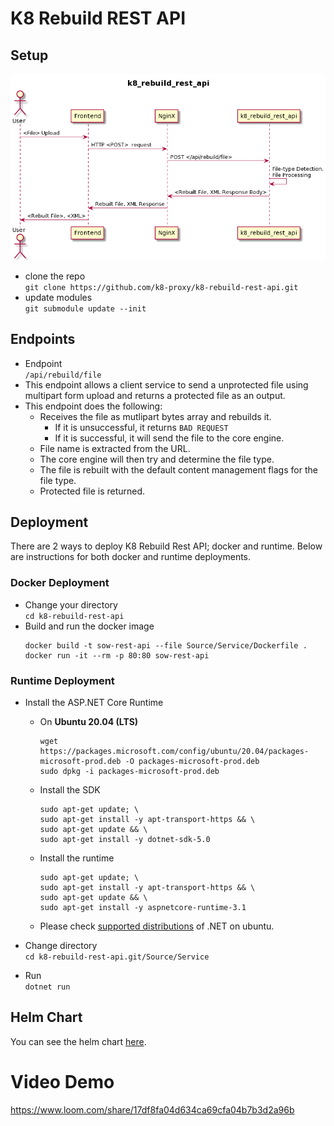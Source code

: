 # K8 Rebuild REST API
## Setup
![k8-rebuild-api-workflow](imgs/Workflow2.png)
- clone the repo    
    `git clone https://github.com/k8-proxy/k8-rebuild-rest-api.git`
- update modules    
    `git submodule update --init`


## Endpoints
- Endpoint  
    `/api/rebuild/file`
- This endpoint allows a client service to send a unprotected file using multipart form upload and returns a protected file as an output.
- This endpoint does the following:
    - Receives the file as mutlipart bytes array and rebuilds it.
        - If it is unsuccessful, it returns `BAD REQUEST` 
        - If it is successful, it will send the file to the core engine.
    - File name is extracted from the URL.
    - The core engine will then try and determine the file type.
    - The file is rebuilt with the default content management flags for the file type.
    - Protected file is returned.

## Deployment
There are 2 ways to deploy K8 Rebuild Rest API; docker and runtime. Below are instructions for both docker and runtime deployments.

### Docker Deployment
- Change your directory     
    `cd k8-rebuild-rest-api`
- Build and run the docker image
    ```
    docker build -t sow-rest-api --file Source/Service/Dockerfile .
    docker run -it --rm -p 80:80 sow-rest-api
    ```
### Runtime Deployment
- Install the ASP.NET Core Runtime
    
    - On **Ubuntu 20.04 (LTS)**
        ```
        wget https://packages.microsoft.com/config/ubuntu/20.04/packages-microsoft-prod.deb -O packages-microsoft-prod.deb
        sudo dpkg -i packages-microsoft-prod.deb
        ```
    - Install the SDK
        ```
        sudo apt-get update; \
        sudo apt-get install -y apt-transport-https && \
        sudo apt-get update && \
        sudo apt-get install -y dotnet-sdk-5.0
        ```
    - Install the runtime
        ```
        sudo apt-get update; \
        sudo apt-get install -y apt-transport-https && \
        sudo apt-get update && \
        sudo apt-get install -y aspnetcore-runtime-3.1
        ```
    - Please check [supported distributions](https://docs.microsoft.com/en-us/dotnet/core/install/linux-ubuntu#install-the-runtime) of .NET on ubuntu.
- Change directory  
    `cd k8-rebuild-rest-api.git/Source/Service`
- Run   
    `dotnet run`

## Helm Chart
You can see the helm chart [here](https://github.com/k8-proxy/k8-rebuild-rest-api/blob/main/chart/README.md).


# Video Demo

https://www.loom.com/share/17df8fa04d634ca69cfa04b7b3d2a96b

